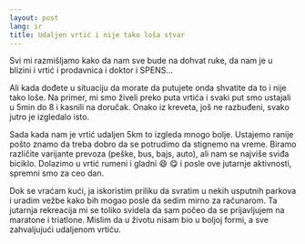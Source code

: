 ```yaml
---
layout: post
lang: sr
title: Udaljen vrtić i nije tako loša stvar
---
```


Svi mi razmišljamo kako da nam sve bude na dohvat ruke, da nam je u blizini i
vrtić i prodavnica i doktor i SPENS...

Ali kada dođete u situaciju da morate da putujete onda shvatite da to i nije
tako loše. Na primer, mi smo živeli preko puta vrtića i svaki put smo ustajali u
5min do 8 i kasnili na doručak. Onako iz kreveta, još ne razbuđeni, svako jutro
je izgledalo isto.

Sada kada nam je vrtić udaljen 5km to izgleda mnogo bolje. Ustajemo ranije
pošto znamo da treba dobro da se potrudimo da stignemo na vreme. Biramo
različite varijante prevoza (peške, bus, bajs, auto), ali nam se najviše sviđa
biciklo. Dolazimo u vrtić rumeni i gladni 😄 😋 i posle ove jutarnje aktivnosti,
spremni smo za ceo dan.

Dok se vraćam kući, ja iskoristim priliku da svratim u nekih usputnih parkova i
uradim vežbe kako bih mogao posle da sedim
mirno za računarom. Ta jutarnja rekreacija mi se toliko svidela da sam počeo da se
prijavljujem na maratone i triatlone. Mislim da u životu nisam bio u boljoj
formi, a sve zahvaljujući udaljenom vrtiću.



